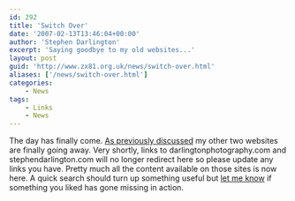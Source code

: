 ```yaml
---
id: 292
title: 'Switch Over'
date: '2007-02-13T13:46:04+00:00'
author: 'Stephen Darlington'
excerpt: 'Saying goodbye to my old websites...'
layout: post
guid: 'http://www.zx81.org.uk/news/switch-over.html'
aliases: ['/news/switch-over.html']
categories:
    - News
tags:
    - Links
    - News
---
```


The day has finally come. [As previously discussed](http://www.zx81.org.uk/news/consolidation.html "Vanishing websites") my other two websites are finally going away. Very shortly, links to darlingtonphotography.com and stephendarlington.com will no longer redirect here so please update any links you have. Pretty much all the content available on those sites is now here. A quick search should turn up something useful but [let me know](/about/contact-me/ "Contact me") if something you liked has gone missing in action.